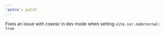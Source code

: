 ```yaml
---
'astro': patch
---
```


Fixes an issue with cssesc in dev mode when setting `vite.ssr.noExternal: true`
